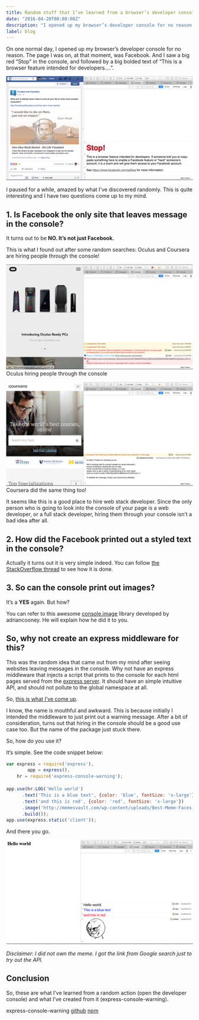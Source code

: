 ```yaml
---
title: Random stuff that I’ve learned from a browser’s developer console
date: "2016-04-20T08:00:00Z"
description: "I opened up my browser’s developer console for no reason, and I found this"
label: blog
---
```


On one normal day, I opened up my browser’s developer console for no reason. The page I was on, at that moment, was Facebook. And I saw a big red “Stop” in the console, and followed by a big bolded text of “This is a browser feature intended for developers….”.

![fb](./images/fb.png)

I paused for a while, amazed by what I’ve discovered randomly. This is quite interesting and I have two questions come up to my mind.

## 1. Is Facebook the only site that leaves message in the console?
It turns out to be **NO. It’s not just Facebook.**


This is what I found out after some random searches: Oculus and Coursera are hiring people through the console!

![oc](./images/oc.png)
Oculus hiring people through the console

![coursera](./images/coursera.png)
Coursera did the same thing too!

It seems like this is a good place to hire web stack developer. Since the only person who is going to look into the console of your page is a web developer, or a full stack developer, hiring them through your console isn’t a bad idea after all.

## 2. How did the Facebook printed out a styled text in the console?
Actually it turns out it is very simple indeed. You can follow [the StackOverflow thread](http://stackoverflow.com/a/22156044/1513547) to see how it is done.

## 3. So can the console print out images?
It’s a **YES** again. But how?

You can refer to this awesome [console.image](https://github.com/adriancooney/console.image) library developed by adriancooney. He will explain how he did it to you.

## So, why not create an express middleware for this?
This was the random idea that came out from my mind after seeing websites leaving messages in the console. Why not have an express middleware that injects a script that prints to the console for each html pages served from the [express server](http://expressjs.com/). It should have an simple intuitive API, and should not pollute to the global namespace at all.

So, [this is what I’ve come up](https://www.npmjs.com/package/express-console-warning).

I know, the name is mouthful and awkward. This is because initially I intended the middleware to just print out a warning message. After a bit of consideration, turns out that hiring in the console should be a good use case too. But the name of the package just stuck there.

So, how do you use it?

It’s simple. See the code snippet below:

```js
var express = require('express'),
        app = express(),
	hr = require('express-console-warning');
	
app.use(hr.LOG('Hello world')
	  .text('This is a blue text', {color: 'blue', fontSize: 'x-large'})
	  .text('and this is red', {color: 'red', fontSize: 'x-large'})
	  .image('http://memesvault.com/wp-content/uploads/Best-Meme-Faces-14.png',0.1)
	  .build());
app.use(express.static('client'));
```

And there you go.

![express-console-warning](./images/express-console-warning.png)

_Disclaimer: I did not own the meme. I got the link from Google search just to try out the API._

## Conclusion
So, these are what I’ve learned from a random action (open the developer console) and what I’ve created from it (express-console-warning).

express-console-warning [github](https://github.com/tanhauhau/express-console-warning) [npm](http://npmjs.com/package/express-console-warning)